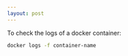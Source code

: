 ```yaml
---
layout: post
---
```


To check the logs of a docker container:

```bash
docker logs -f container-name
```
